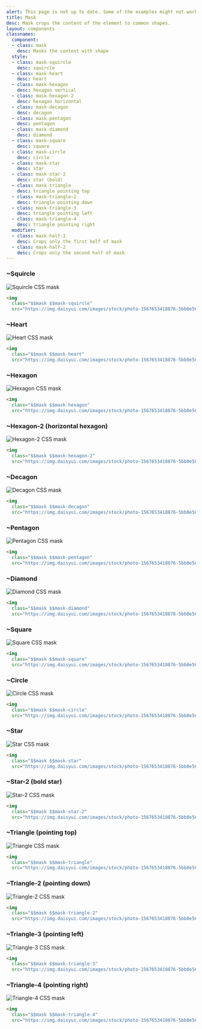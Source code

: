 ```yaml
---
alert: This page is not up to date. Some of the examples might not work as expected.
title: Mask
desc: Mask crops the content of the element to common shapes.
layout: components
classnames:
  component:
  - class: mask
    desc: Masks the content with shape
  style:
  - class: mask-squircle
    desc: squircle
  - class: mask-heart
    desc: heart
  - class: mask-hexagon
    desc: hexagon vertical
  - class: mask-hexagon-2
    desc: hexagon horizontal
  - class: mask-decagon
    desc: decagon
  - class: mask-pentagon
    desc: pentagon
  - class: mask-diamond
    desc: diamond
  - class: mask-square
    desc: square
  - class: mask-circle
    desc: circle
  - class: mask-star
    desc: star
  - class: mask-star-2
    desc: star (bold)
  - class: mask-triangle
    desc: triangle pointing top
  - class: mask-triangle-2
    desc: triangle pointing down
  - class: mask-triangle-3
    desc: triangle pointing left
  - class: mask-triangle-4
    desc: triangle pointing right
  modifier:
  - class: mask-half-1
    desc: Crops only the first half of mask
  - class: mask-half-2
    desc: Crops only the second half of mask
---
```


<script>
  import Component from "$components/Component.svelte"
</script>

### ~Squircle
<img alt="Squircle CSS mask" class="mask mask-squircle w-40 h-40" src="https://img.daisyui.com/images/stock/photo-1567653418876-5bb0e566e1c2.webp" />

```html
<img
  class="$$mask $$mask-squircle"
  src="https://img.daisyui.com/images/stock/photo-1567653418876-5bb0e566e1c2.webp" />
```


### ~Heart
<img alt="Heart CSS mask" class="mask mask-heart w-40 h-40" src="https://img.daisyui.com/images/stock/photo-1567653418876-5bb0e566e1c2.webp" />

```html
<img
  class="$$mask $$mask-heart"
  src="https://img.daisyui.com/images/stock/photo-1567653418876-5bb0e566e1c2.webp" />
```


### ~Hexagon
<img alt="Hexagon CSS mask" class="mask mask-hexagon w-40 h-40" src="https://img.daisyui.com/images/stock/photo-1567653418876-5bb0e566e1c2.webp" />

```html
<img
  class="$$mask $$mask-hexagon"
  src="https://img.daisyui.com/images/stock/photo-1567653418876-5bb0e566e1c2.webp" />
```


### ~Hexagon-2 (horizontal hexagon)
<img alt="Hexagon-2 CSS mask" class="mask mask-hexagon-2 w-40 h-40" src="https://img.daisyui.com/images/stock/photo-1567653418876-5bb0e566e1c2.webp" />

```html
<img
  class="$$mask $$mask-hexagon-2"
  src="https://img.daisyui.com/images/stock/photo-1567653418876-5bb0e566e1c2.webp" />
```


### ~Decagon
<img alt="Decagon CSS mask" class="mask mask-decagon w-40 h-40" src="https://img.daisyui.com/images/stock/photo-1567653418876-5bb0e566e1c2.webp" />

```html
<img
  class="$$mask $$mask-decagon"
  src="https://img.daisyui.com/images/stock/photo-1567653418876-5bb0e566e1c2.webp" />
```


### ~Pentagon
<img alt="Pentagon CSS mask" class="mask mask-pentagon w-40 h-40" src="https://img.daisyui.com/images/stock/photo-1567653418876-5bb0e566e1c2.webp" />

```html
<img
  class="$$mask $$mask-pentagon"
  src="https://img.daisyui.com/images/stock/photo-1567653418876-5bb0e566e1c2.webp" />
```


### ~Diamond
<img alt="Diamond CSS mask" class="mask mask-diamond w-40 h-40" src="https://img.daisyui.com/images/stock/photo-1567653418876-5bb0e566e1c2.webp" />

```html
<img
  class="$$mask $$mask-diamond"
  src="https://img.daisyui.com/images/stock/photo-1567653418876-5bb0e566e1c2.webp" />
```


### ~Square
<img alt="Square CSS mask" class="mask mask-square w-40 h-40" src="https://img.daisyui.com/images/stock/photo-1567653418876-5bb0e566e1c2.webp" />

```html
<img
  class="$$mask $$mask-square"
  src="https://img.daisyui.com/images/stock/photo-1567653418876-5bb0e566e1c2.webp" />
```


### ~Circle
<img alt="Circle CSS mask" class="mask mask-circle w-40 h-40" src="https://img.daisyui.com/images/stock/photo-1567653418876-5bb0e566e1c2.webp" />

```html
<img
  class="$$mask $$mask-circle"
  src="https://img.daisyui.com/images/stock/photo-1567653418876-5bb0e566e1c2.webp" />
```

### ~Star
<img alt="Star CSS mask" class="mask mask-star w-40 h-40" src="https://img.daisyui.com/images/stock/photo-1567653418876-5bb0e566e1c2.webp" />

```html
<img
  class="$$mask $$mask-star"
  src="https://img.daisyui.com/images/stock/photo-1567653418876-5bb0e566e1c2.webp" />
```


### ~Star-2 (bold star)
<img alt="Star-2 CSS mask" class="mask mask-star-2 w-40 h-40" src="https://img.daisyui.com/images/stock/photo-1567653418876-5bb0e566e1c2.webp" />

```html
<img
  class="$$mask $$mask-star-2"
  src="https://img.daisyui.com/images/stock/photo-1567653418876-5bb0e566e1c2.webp" />
```


### ~Triangle (pointing top)
<img alt="Triangle CSS mask" class="mask mask-triangle w-40 h-40" src="https://img.daisyui.com/images/stock/photo-1567653418876-5bb0e566e1c2.webp" />

```html
<img
  class="$$mask $$mask-triangle"
  src="https://img.daisyui.com/images/stock/photo-1567653418876-5bb0e566e1c2.webp" />
```


### ~Triangle-2 (pointing down)
<img alt="Triangle-2 CSS mask" class="mask mask-triangle-2 w-40 h-40" src="https://img.daisyui.com/images/stock/photo-1567653418876-5bb0e566e1c2.webp" />

```html
<img
  class="$$mask $$mask-triangle-2"
  src="https://img.daisyui.com/images/stock/photo-1567653418876-5bb0e566e1c2.webp" />
```


### ~Triangle-3 (pointing left)
<img alt="Triangle-3 CSS mask" class="mask mask-triangle-3 w-40 h-40" src="https://img.daisyui.com/images/stock/photo-1567653418876-5bb0e566e1c2.webp" />

```html
<img
  class="$$mask $$mask-triangle-3"
  src="https://img.daisyui.com/images/stock/photo-1567653418876-5bb0e566e1c2.webp" />
```


### ~Triangle-4 (pointing right)
<img alt="Triangle-4 CSS mask" class="mask mask-triangle-4 w-40 h-40" src="https://img.daisyui.com/images/stock/photo-1567653418876-5bb0e566e1c2.webp" />

```html
<img
  class="$$mask $$mask-triangle-4"
  src="https://img.daisyui.com/images/stock/photo-1567653418876-5bb0e566e1c2.webp" />
```
